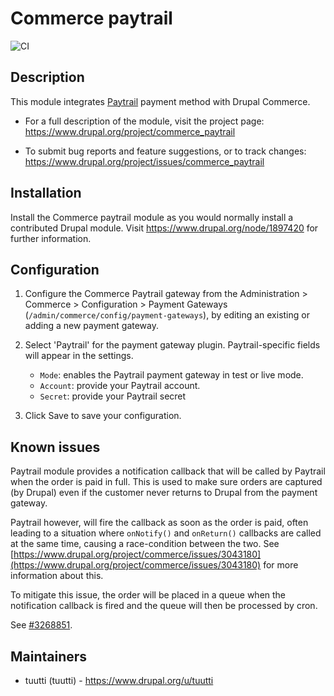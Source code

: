 # Commerce paytrail

![CI](https://github.com/tuutti/commerce_paytrail/workflows/CI/badge.svg)

## Description

This module integrates [Paytrail](https://www.paytrail.com/en) payment method with Drupal Commerce.

 * For a full description of the module, visit the project page:
   https://www.drupal.org/project/commerce_paytrail

 * To submit bug reports and feature suggestions, or to track changes:
   https://www.drupal.org/project/issues/commerce_paytrail

## Installation

Install the Commerce paytrail module as you would normally install a contributed
Drupal module. Visit https://www.drupal.org/node/1897420 for further
information.

## Configuration

1. Configure the Commerce Paytrail gateway from the Administration > Commerce >
   Configuration > Payment Gateways (`/admin/commerce/config/payment-gateways`),
   by editing an existing or adding a new payment gateway.
2. Select 'Paytrail' for the payment gateway plugin. Paytrail-specific fields
   will appear in the settings.

   * `Mode`: enables the Paytrail payment gateway in test or live mode.
   * `Account`: provide your Paytrail account.
   * `Secret`: provide your Paytrail secret
3. Click Save to save your configuration.

## Known issues
Paytrail module provides a notification callback that will be called by Paytrail when the order is paid in full. This is used to make sure orders are captured (by Drupal) even if the customer never returns to Drupal from the payment gateway.

Paytrail however, will fire the callback as soon as the order is paid, often leading to a situation where `onNotify()` and `onReturn()` callbacks are called at the same time, causing a race-condition between the two. See [https://www.drupal.org/project/commerce/issues/3043180](https://www.drupal.org/project/commerce/issues/3043180) for more information about this.

To mitigate this issue, the order will be placed in a queue when the notification callback is fired and the queue will then be processed by cron.

See [#3268851](https://www.drupal.org/project/commerce_paytrail/issues/3268851).

## Maintainers

* tuutti (tuutti) - https://www.drupal.org/u/tuutti
